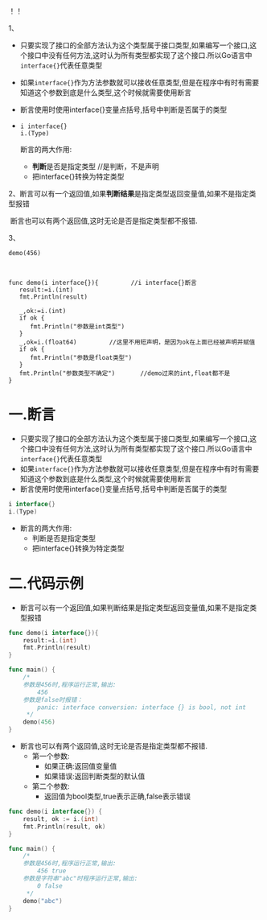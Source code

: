 ！！

1、

- 只要实现了接口的全部方法认为这个类型属于接口类型,如果编写一个接口,这个接口中没有任何方法,这时认为所有类型都实现了这个接口.所以Go语言中`interface{}`代表任意类型

- 如果`interface{}`作为方法参数就可以接收任意类型,但是在程序中有时有需要知道这个参数到底是什么类型,这个时候就需要使用断言

- 断言使用时使用interface{}变量点括号,括号中判断是否属于的类型

- ```
  i interface{}
  i.(Type)
  ```

  断言的两大作用:

  - **判断**是否是指定类型					 //是判断，不是声明
  - 把interface{}转换为特定类型

  

2、断言可以有一个返回值,如果**判断结果**是指定类型返回变量值,如果不是指定类型报错

​      断言也可以有两个返回值,这时无论是否是指定类型都不报错.

3、

```
demo(456)



func demo(i interface{}){         //i interface{}断言
   result:=i.(int)
   fmt.Println(result)

   _,ok:=i.(int)
   if ok {
      fmt.Println("参数是int类型")
   }
   _,ok=i.(float64)         //这里不用短声明，是因为ok在上面已经被声明并赋值
   if ok {
      fmt.Println("参数是float类型")
   }
   fmt.Println("参数类型不确定")       //demo过来的int,float都不是
}
```





# 一.断言

* 只要实现了接口的全部方法认为这个类型属于接口类型,如果编写一个接口,这个接口中没有任何方法,这时认为所有类型都实现了这个接口.所以Go语言中`interface{}`代表任意类型
* 如果`interface{}`作为方法参数就可以接收任意类型,但是在程序中有时有需要知道这个参数到底是什么类型,这个时候就需要使用断言
* 断言使用时使用interface{}变量点括号,括号中判断是否属于的类型
```go
i interface{}
i.(Type)
```
* 断言的两大作用:
  * 判断是否是指定类型
  * 把interface{}转换为特定类型
# 二.代码示例

* 断言可以有一个返回值,如果判断结果是指定类型返回变量值,如果不是指定类型报错
```go
func demo(i interface{}){
	result:=i.(int)
	fmt.Println(result)
}

func main() {
	/*
	参数是456时,程序运行正常,输出:
		456
	参数是false时报错：
		panic: interface conversion: interface {} is bool, not int
	 */
	demo(456)
}
```
* 断言也可以有两个返回值,这时无论是否是指定类型都不报错.
  * 第一个参数:
    * 如果正确:返回值变量值
    * 如果错误:返回判断类型的默认值
  * 第二个参数:
    * 返回值为bool类型,true表示正确,false表示错误
```go
func demo(i interface{}) {
	result, ok := i.(int)
	fmt.Println(result, ok)
}

func main() {
	/*
	参数是456时,程序运行正常,输出:
		456	true
	参数是字符串"abc"时程序运行正常,输出:
		0 false
	 */
	demo("abc")
}
```